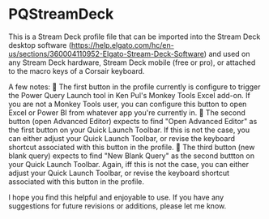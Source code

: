 # PQStreamDeck

This is a Stream Deck profile file that can be imported into the Stream Deck desktop software (https://help.elgato.com/hc/en-us/sections/360004110952-Elgato-Stream-Deck-Software) and used on any Stream Deck hardware, Stream Deck mobile (free or pro), or attached to the macro keys of a Corsair keyboard.

A few notes:
🔸 The first button in the profile currently is configure to trigger the Power Query Launch tool in Ken Pul's Monkey Tools Excel add-on. If you are not a Monkey Tools user, you can configure this button to open Excel or Power BI from whatever app you're currently in.
🔸 The second button (open Advanced Editor) expects to find "Open Advanced Editor" as the first button on your Quick Launch Toolbar.  If this is not the case, you can either adjust your Quick Launch Toolbar, or revise the keyboard shortcut associated with this button in the profile.
🔸 The third button (new blank query) expects to find "New Blank Query" as the second buttton on your Quick Launch Toolbar.  Again, iff this is not the case, you can either adjust your Quick Launch Toolbar, or revise the keyboard shortcut associated with this button in the profile.

I hope you find this helpful and enjoyable to use.  If you have any suggestions for future revisions or additions, please let me know.
